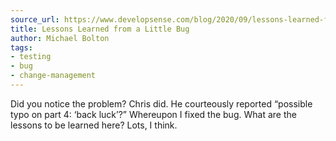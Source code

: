 ```yaml
---
source_url: https://www.developsense.com/blog/2020/09/lessons-learned-from-a-little-bug/
title: Lessons Learned from a Little Bug
author: Michael Bolton
tags:
- testing
- bug
- change-management
---
```


Did you notice the problem? Chris did. He courteously reported “possible typo on part 4: ‘back luck’?” Whereupon I fixed the bug. What are the lessons to be learned here? Lots, I think.
